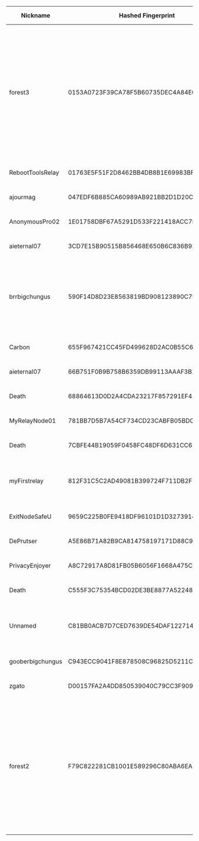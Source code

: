 | Nickname |  Hashed Fingerprint	| Or Addresses | Contact | Running | Flags | Last Seen | First Seen | Last Restarted | Advertised Bandwidth | Platform | Version | Version Status | Recommended Version | Verified hostnames | Exit policy |
|---|---|---|---|---|---|---|---|---|---|---|---|---|---|---|---|
|forest3 | 0153A0723F39CA78F5B60735DEC4A84E0991C5FD | ["102.211.56.20:9001","[2c0f:6c0:0:11::5e3d]:9001"] | b64:Zm9yZXN0c3RhY2tAZG1jLmNoYXQKQXNrIGZvciBteSBQR1AgKEJDQkFFM0U5Q0I4RTJGRTIzRjI5REM1ODA2MUQ3Q0FDNDI4REQ2MEIp | true | Exit, Running, V2Dir, Valid | 2025-10-13 20:00:00 | 2025-10-13 12:00:00 | 2025-10-13 11:05:34 | 0 | Tor 0.4.8.19 on Linux | 0.4.8.19 | recommended | true | ["vps19848.maxko-hosting.net"] | ["reject 0.0.0.0/8:*","reject 169.254.0.0/16:*","reject 127.0.0.0/8:*","reject 192.168.0.0/16:*","reject 10.0.0.0/8:*","reject 172.16.0.0/12:*","reject 102.211.56.20:*","reject *:25","reject *:119","reject *:135-139","reject *:445","reject *:563","reject *:1214","reject *:4661-4666","reject *:6346-6429","reject *:6699","reject *:6881-6999","accept *:*"]|
|RebootToolsRelay | 01763E5F51F2D8462BB4DB8B1E69983BFAA682ED | ["212.34.148.78:9001"] | boldyrev.k(at)gmail(dot)com | true | Running, V2Dir, Valid | 2025-10-13 20:00:00 | 2025-10-13 11:00:00 | 2025-10-13 10:41:56 | 0 | Tor 0.4.8.18 on Linux | 0.4.8.18 | recommended | true | ["v419909.hosted-by-vdsina.com"] | ["reject *:*"]|
|ajourmag | 047EDF6B885CA60989AB921BB2D1D20CC4306546 | ["49.12.71.113:9005","[2a01:4f8:c012:efc1::1]:9005"] | <admin@ajour-mag.com> | true | Running, Valid | 2025-10-13 20:00:00 | 2025-10-13 17:00:00 | 2025-10-13 16:14:25 | 0 | Tor 0.4.8.19 on Linux | 0.4.8.19 | recommended | true | ["ajourmag.ch"] | ["reject *:*"]|
|AnonymousPro02 | 1E01758DBF67A5291D533F221418ACC7D15BD9B1 | ["162.120.71.95:443","[2a0a:8dc0:2060::a]:443"] | idkMan | true | Running, V2Dir, Valid | 2025-10-13 20:00:00 | 2025-10-13 01:00:00 | 2025-10-13 00:04:02 | 0 | Tor 0.4.8.10 on Linux | 0.4.8.10 | recommended | true | N/A | ["reject *:*"]|
|aieternal07 | 3CD7E15B90515B856468E650B6C836B9272D453D | ["194.59.204.74:9001"] | N/A | false | Running, V2Dir, Valid | 2025-10-13 04:00:00 | 2025-10-13 04:00:00 | 2025-10-13 03:43:10 | 0 | Tor 0.4.8.19 on Linux | 0.4.8.19 | recommended | true | ["dheldarul.genmeta.eu"] | ["reject *:*"]|
|brrbigchungus | 590F14D8D23E8563819BD908123890C7913F616C | ["77.90.6.154:443"] | matt+tor@xhec.dev | true | Exit, Running, V2Dir, Valid | 2025-10-13 20:00:00 | 2025-10-13 05:00:00 | 2025-10-13 04:45:11 | 0 | Tor 0.4.8.19 on Linux | 0.4.8.19 | recommended | true | N/A | ["reject 0.0.0.0/8:*","reject 169.254.0.0/16:*","reject 127.0.0.0/8:*","reject 192.168.0.0/16:*","reject 10.0.0.0/8:*","reject 172.16.0.0/12:*","reject 77.90.6.154:*","accept *:80","accept *:443","reject *:*"]|
|Carbon | 655F967421CC45FD499628D2AC0B55C61FABAB0B | ["213.65.69.49:443"] | tor.bluff016@passinbox.com | true | Running, V2Dir, Valid | 2025-10-13 20:00:00 | 2025-10-13 15:00:00 | 2025-10-13 13:45:30 | 0 | Tor 0.4.8.16 on Linux | 0.4.8.16 | recommended | true | ["213-65-69-49-no600.tbcn.telia.com"] | ["reject *:*"]|
|aieternal07 | 66B751F0B9B758B6359DB99113AAAF3B197207E2 | ["194.59.204.74:9001"] | E2F404D23F750CA6E616764E61B9C42FB3292DE0 \\| qatsi4223 \\| qatsi4223 _/ at /_ gmail.com | true | Running, V2Dir, Valid | 2025-10-13 20:00:00 | 2025-10-13 04:00:00 | 2025-10-13 03:45:35 | 0 | Tor 0.4.8.19 on Linux | 0.4.8.19 | recommended | true | ["dheldarul.genmeta.eu"] | ["reject *:*"]|
|Death | 68864613D0D2A4CDA23217F857291EF41CE91D98 | ["15.204.199.12:47474"] | nobody | true | Running, Valid | 2025-10-13 20:00:00 | 2025-10-13 15:00:00 | 2025-10-13 14:34:38 | 0 | Tor 0.4.8.16 on Linux | 0.4.8.16 | recommended | true | N/A | ["reject *:*"]|
|MyRelayNode01 | 781BB7D5B7A54CF734CD23CABFB05BDC6C252B4C | ["84.107.45.118:9001"] | you@example.com | false | Running, V2Dir, Valid | 2025-10-13 19:00:00 | 2025-10-13 13:00:00 | 2025-10-13 14:46:11 | 0 | Tor 0.4.8.19 on Linux | 0.4.8.19 | recommended | true | ["84-107-45-118.cable.dynamic.v4.ziggo.nl"] | ["reject *:*"]|
|Death | 7CBFE44B19059F0458FC48DF6D631CC68C2CA822 | ["15.204.199.12:47474"] | nobody | false | Running, Valid | 2025-10-13 13:00:00 | 2025-10-13 11:00:00 | 2025-10-13 10:41:04 | 0 | Tor 0.4.8.16 on Linux | 0.4.8.16 | recommended | true | ["exitz.org"] | ["reject *:*"]|
|myFirstrelay | 812F31C5C2AD49081B399724F711DB2F12ADE012 | ["71.194.37.55:9001"] | t487351@outlook.com | true | Running, V2Dir, Valid | 2025-10-13 20:00:00 | 2025-10-13 01:00:00 | 2025-10-13 06:18:45 | 0 | Tor 0.4.8.19 on Windows Server 2008 R2 | 0.4.8.19 | recommended | true | ["c-71-194-37-55.hsd1.il.comcast.net"] | ["reject *:*"]|
|ExitNodeSafeU | 9659C225B0FE9418DF96101D1D32739143F38B8E | ["216.252.238.104:443"] | your@email.com | true | Running, Valid | 2025-10-13 20:00:00 | 2025-10-13 10:00:00 | 2025-10-13 09:44:30 | 0 | Tor 0.4.8.18 on Linux | 0.4.8.18 | recommended | true | N/A | ["reject *:*"]|
|DePrutser | A5E86B71A82B9CA814758197171D88C9D200BD10 | ["185.77.12.158:30091"] | Erik van Zijst <tor@deprutser.be> | true | Running, V2Dir, Valid | 2025-10-13 20:00:00 | 2025-10-13 15:00:00 | 2025-10-13 14:03:24 | 0 | Tor 0.4.8.16 on Linux | 0.4.8.16 | recommended | true | N/A | ["reject *:*"]|
|PrivacyEnjoyer | A8C72917A8D81FB05B6056F1668A475C1267C604 | ["95.179.181.104:9001","[2a05:f480:1400:3112:5400:5ff:feb2:49e9]:9001"] | N/A | true | Running, V2Dir, Valid | 2025-10-13 20:00:00 | 2025-10-13 17:00:00 | 2025-10-13 16:35:34 | 0 | Tor 0.4.8.16 on Linux | 0.4.8.16 | recommended | true | N/A | ["reject *:*"]|
|Death | C555F3C75354BCD02DE3BE8877A52248CF6E9F64 | ["15.204.199.12:47474"] | nobody | false | Running, Valid | 2025-10-13 15:00:00 | 2025-10-13 14:00:00 | 2025-10-13 13:25:00 | 0 | Tor 0.4.8.16 on Linux | 0.4.8.16 | recommended | true | ["exitz.org"] | ["reject *:*"]|
|Unnamed | C81BB0ACB7D7CED7639DE54DAF122714995C8F82 | ["109.204.186.151:9001"] | N/A | true | Running, V2Dir, Valid | 2025-10-13 20:00:00 | 2025-10-13 20:00:00 | 2025-10-13 19:37:47 | 0 | Tor 0.4.8.10 on Windows 8 [or later] | 0.4.8.10 | recommended | true | ["109-204-186-151.cust.valoonet.fi"] | ["reject *:*"]|
|gooberbigchungus | C943ECC9041F8E878508C96825D5211CA2469638 | ["73.4.72.69:449"] | matt+tor@xhec.dev | true | Running, V2Dir, Valid | 2025-10-13 20:00:00 | 2025-10-13 05:00:00 | 2025-10-13 04:22:51 | 0 | Tor 0.4.8.18 on Linux | 0.4.8.18 | recommended | true | N/A | ["reject *:*"]|
|zgato | D00157FA2A4DD850539040C79CC3F9099C130175 | ["185.248.33.241:443"] | tor@zgato.ru | true | Running, V2Dir, Valid | 2025-10-13 20:00:00 | 2025-10-13 19:00:00 | 2025-10-13 18:00:50 | 0 | Tor 0.4.8.19 on Linux | 0.4.8.19 | recommended | true | ["fr1.eu.node.cdn-perfprod.com"] | ["reject *:*"]|
|forest2 | F79C822281CB1001E589296C80ABA6EA5DC7E36A | ["208.84.101.46:9001"] | b64:Zm9yZXN0c3RhY2tAZG1jLmNoYXQKQXNrIGZvciBteSBQR1AgKEJDQkFFM0U5Q0I4RTJGRTIzRjI5REM1ODA2MUQ3Q0FDNDI4REQ2MEIp | true | Exit, Running, Valid | 2025-10-13 20:00:00 | 2025-10-13 06:00:00 | 2025-10-13 11:10:32 | 0 | Tor 0.4.8.19 on Linux | 0.4.8.19 | recommended | true | N/A | ["reject 0.0.0.0/8:*","reject 169.254.0.0/16:*","reject 127.0.0.0/8:*","reject 192.168.0.0/16:*","reject 10.0.0.0/8:*","reject 172.16.0.0/12:*","reject 208.84.101.46:*","reject *:25","reject *:119","reject *:135-139","reject *:445","reject *:563","reject *:1214","reject *:4661-4666","reject *:6346-6429","reject *:6699","reject *:6881-6999","accept *:*"]|
